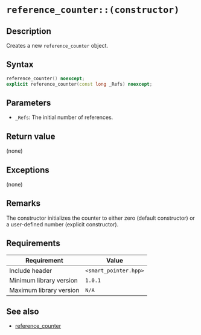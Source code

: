 # `reference_counter::(constructor)`

## Description

Creates a new `reference_counter` object.

## Syntax

```cpp
reference_counter() noexcept;
explicit reference_counter(const long _Refs) noexcept;
```

## Parameters

- `_Refs`: The initial number of references.

## Return value

(none)

## Exceptions

(none)

## Remarks

The constructor initializes the counter to either zero (default constructor) or a user-defined number (explicit constructor).

## Requirements

| Requirement             | Value                 |
|-------------------------|-----------------------|
| Include header          | `<smart_pointer.hpp>` |
| Minimum library version | `1.0.1`               |
| Maximum library version | `N/A`                 |

## See also

- [reference_counter](reference_counter.md)